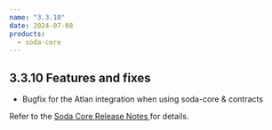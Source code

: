```yaml
---
name: "3.3.10"
date: 2024-07-08
products:
  - soda-core
---
```


## 3.3.10 Features and fixes

* Bugfix for the Atlan integration when using soda-core & contracts

Refer to the <a href="https://github.com/sodadata/soda-core/releases" target="_blank">Soda Core Release Notes </a> for details.